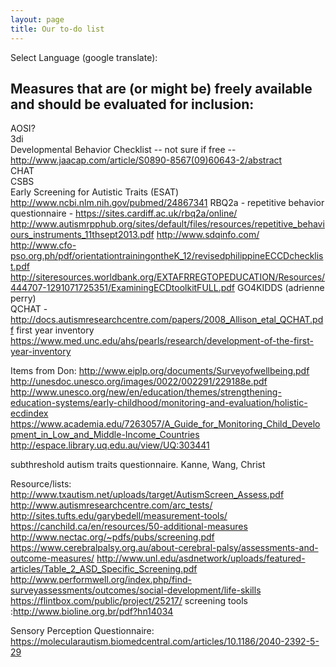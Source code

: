 ```yaml
---
layout: page  
title: Our to-do list  
---
```


Select Language (google translate):  

<div id="google_translate_element"></div><script type="text/javascript">
function googleTranslateElementInit() {
  new google.translate.TranslateElement({pageLanguage: 'en', layout: google.translate.TranslateElement.InlineLayout.SIMPLE, gaTrack: true, gaId: 'UA-64320648-1'}, 'google_translate_element');
}
</script><script type="text/javascript" src="//translate.google.com/translate_a/element.js?cb=googleTranslateElementInit"></script>  

## Measures that are (or might be) freely available and should be evaluated for inclusion: ##

AOSI?  
3di  
Developmental Behavior Checklist -- not sure if free -- http://www.jaacap.com/article/S0890-8567(09)60643-2/abstract  
CHAT  
CSBS  
Early Screening for Autistic Traits (ESAT) http://www.ncbi.nlm.nih.gov/pubmed/24867341
RBQ2a - repetitive behavior questionnaire - https://sites.cardiff.ac.uk/rbq2a/online/
http://www.autismrpphub.org/sites/default/files/resources/repetitive_behaviours_instruments_11thsept2013.pdf
http://www.sdqinfo.com/
http://www.cfo-pso.org.ph/pdf/orientationtrainingontheK_12/revisedphilippineECCDchecklist.pdf
http://siteresources.worldbank.org/EXTAFRREGTOPEDUCATION/Resources/444707-1291071725351/ExaminingECDtoolkitFULL.pdf
GO4KIDDS (adrienne perry)  
QCHAT - http://docs.autismresearchcentre.com/papers/2008_Allison_etal_QCHAT.pdf
first year inventory https://www.med.unc.edu/ahs/pearls/research/development-of-the-first-year-inventory
  
Items from Don:
http://www.eiplp.org/documents/Surveyofwellbeing.pdf
http://unesdoc.unesco.org/images/0022/002291/229188e.pdf 
http://www.unesco.org/new/en/education/themes/strengthening-education-systems/early-childhood/monitoring-and-evaluation/holistic-ecdindex 
https://www.academia.edu/7263057/A_Guide_for_Monitoring_Child_Development_in_Low_and_Middle-Income_Countries
http://espace.library.uq.edu.au/view/UQ:303441

subthreshold autism traits questionnaire. Kanne, Wang, Christ

Resource/lists:
http://www.txautism.net/uploads/target/AutismScreen_Assess.pdf
http://www.autismresearchcentre.com/arc_tests/
http://sites.tufts.edu/garybedell/measurement-tools/
https://canchild.ca/en/resources/50-additional-measures
http://www.nectac.org/~pdfs/pubs/screening.pdf
https://www.cerebralpalsy.org.au/about-cerebral-palsy/assessments-and-outcome-measures/
http://www.unl.edu/asdnetwork/uploads/featured-articles/Table_2_ASD_Specific_Screening.pdf
http://www.performwell.org/index.php/find-surveyassessments/outcomes/social-development/life-skills
https://flintbox.com/public/project/25217/
screening tools :http://www.bioline.org.br/pdf?hn14034

Sensory Perception Questionnaire:
https://molecularautism.biomedcentral.com/articles/10.1186/2040-2392-5-29
